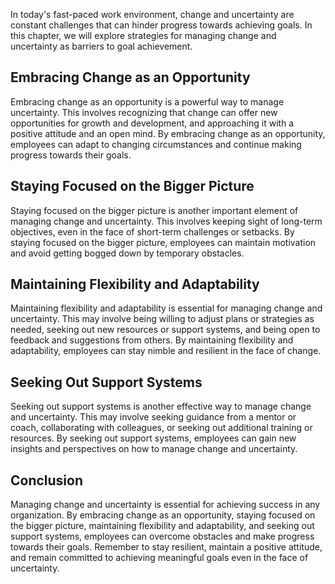 
In today's fast-paced work environment, change and uncertainty are constant challenges that can hinder progress towards achieving goals. In this chapter, we will explore strategies for managing change and uncertainty as barriers to goal achievement.

Embracing Change as an Opportunity
----------------------------------

Embracing change as an opportunity is a powerful way to manage uncertainty. This involves recognizing that change can offer new opportunities for growth and development, and approaching it with a positive attitude and an open mind. By embracing change as an opportunity, employees can adapt to changing circumstances and continue making progress towards their goals.

Staying Focused on the Bigger Picture
-------------------------------------

Staying focused on the bigger picture is another important element of managing change and uncertainty. This involves keeping sight of long-term objectives, even in the face of short-term challenges or setbacks. By staying focused on the bigger picture, employees can maintain motivation and avoid getting bogged down by temporary obstacles.

Maintaining Flexibility and Adaptability
----------------------------------------

Maintaining flexibility and adaptability is essential for managing change and uncertainty. This may involve being willing to adjust plans or strategies as needed, seeking out new resources or support systems, and being open to feedback and suggestions from others. By maintaining flexibility and adaptability, employees can stay nimble and resilient in the face of change.

Seeking Out Support Systems
---------------------------

Seeking out support systems is another effective way to manage change and uncertainty. This may involve seeking guidance from a mentor or coach, collaborating with colleagues, or seeking out additional training or resources. By seeking out support systems, employees can gain new insights and perspectives on how to manage change and uncertainty.

Conclusion
----------

Managing change and uncertainty is essential for achieving success in any organization. By embracing change as an opportunity, staying focused on the bigger picture, maintaining flexibility and adaptability, and seeking out support systems, employees can overcome obstacles and make progress towards their goals. Remember to stay resilient, maintain a positive attitude, and remain committed to achieving meaningful goals even in the face of uncertainty.
